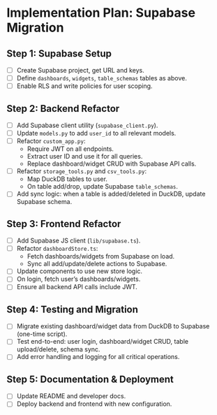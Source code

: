 # Implementation Plan: Supabase Migration

## Step 1: Supabase Setup
- [ ] Create Supabase project, get URL and keys.
- [ ] Define `dashboards`, `widgets`, `table_schemas` tables as above.
- [ ] Enable RLS and write policies for user scoping.

## Step 2: Backend Refactor
- [ ] Add Supabase client utility (`supabase_client.py`).
- [ ] Update `models.py` to add `user_id` to all relevant models.
- [ ] Refactor `custom_app.py`:
    - Require JWT on all endpoints.
    - Extract user ID and use it for all queries.
    - Replace dashboard/widget CRUD with Supabase API calls.
- [ ] Refactor `storage_tools.py` and `csv_tools.py`:
    - Map DuckDB tables to user.
    - On table add/drop, update Supabase `table_schemas`.
- [ ] Add sync logic: when a table is added/deleted in DuckDB, update Supabase schema.

## Step 3: Frontend Refactor
- [ ] Add Supabase JS client (`lib/supabase.ts`).
- [ ] Refactor `dashboardStore.ts`:
    - Fetch dashboards/widgets from Supabase on load.
    - Sync all add/update/delete actions to Supabase.
- [ ] Update components to use new store logic.
- [ ] On login, fetch user’s dashboards/widgets.
- [ ] Ensure all backend API calls include JWT.

## Step 4: Testing and Migration
- [ ] Migrate existing dashboard/widget data from DuckDB to Supabase (one-time script).
- [ ] Test end-to-end: user login, dashboard/widget CRUD, table upload/delete, schema sync.
- [ ] Add error handling and logging for all critical operations.

## Step 5: Documentation & Deployment
- [ ] Update README and developer docs.
- [ ] Deploy backend and frontend with new configuration.
